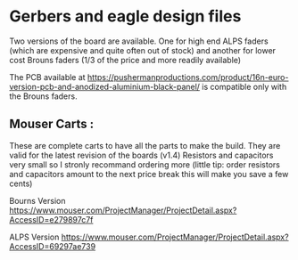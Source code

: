 <h1>Gerbers and eagle design files</h1>

Two versions of the board are available. One for high end ALPS faders (which are expensive and quite often out of stock) and another for lower cost Brouns faders (1/3 of the price and more readily available)

The PCB available at https://pushermanproductions.com/product/16n-euro-version-pcb-and-anodized-aluminium-black-panel/ is compatible only with the Brouns faders. 

<h2>Mouser Carts :</h2>

These are complete carts to have all the parts to make the build. They are valid for the latest revision of the boards (v1.4)
Resistors and capacitors very small so I stronly recommand ordering more (little tip: order resistors and capacitors amount to the next price break this will make you save a few cents)

Bourns Version
https://www.mouser.com/ProjectManager/ProjectDetail.aspx?AccessID=e279897c7f

ALPS Version
https://www.mouser.com/ProjectManager/ProjectDetail.aspx?AccessID=69297ae739
